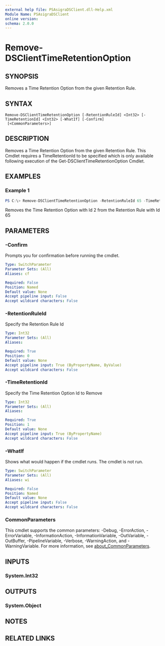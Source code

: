 ```yaml
---
external help file: PSAsigraDSClient.dll-Help.xml
Module Name: PSAsigraDSClient
online version:
schema: 2.0.0
---
```


# Remove-DSClientTimeRetentionOption

## SYNOPSIS
Removes a Time Retention Option from the given Retention Rule.

## SYNTAX

```
Remove-DSClientTimeRetentionOption [-RetentionRuleId] <Int32> [-TimeRetentionId] <Int32> [-WhatIf] [-Confirm]
 [<CommonParameters>]
```

## DESCRIPTION
Removes a Time Retention Option from the given Retention Rule.
This Cmdlet requires a TimeRetentionId to be specified which is only available following execution of the Get-DSClientTimeRetentionOption Cmdlet.

## EXAMPLES

### Example 1
```powershell
PS C:\> Remove-DSClientTimeRetentionOption -RetentionRuleId 65 -TimeRetentionId 2
```

Removes the Time Retention Option with Id 2 from the Retention Rule with Id 65

## PARAMETERS

### -Confirm
Prompts you for confirmation before running the cmdlet.

```yaml
Type: SwitchParameter
Parameter Sets: (All)
Aliases: cf

Required: False
Position: Named
Default value: None
Accept pipeline input: False
Accept wildcard characters: False
```

### -RetentionRuleId
Specify the Retention Rule Id

```yaml
Type: Int32
Parameter Sets: (All)
Aliases:

Required: True
Position: 0
Default value: None
Accept pipeline input: True (ByPropertyName, ByValue)
Accept wildcard characters: False
```

### -TimeRetentionId
Specify the Time Retention Option Id to Remove

```yaml
Type: Int32
Parameter Sets: (All)
Aliases:

Required: True
Position: 1
Default value: None
Accept pipeline input: True (ByPropertyName)
Accept wildcard characters: False
```

### -WhatIf
Shows what would happen if the cmdlet runs.
The cmdlet is not run.

```yaml
Type: SwitchParameter
Parameter Sets: (All)
Aliases: wi

Required: False
Position: Named
Default value: None
Accept pipeline input: False
Accept wildcard characters: False
```

### CommonParameters
This cmdlet supports the common parameters: -Debug, -ErrorAction, -ErrorVariable, -InformationAction, -InformationVariable, -OutVariable, -OutBuffer, -PipelineVariable, -Verbose, -WarningAction, and -WarningVariable. For more information, see [about_CommonParameters](http://go.microsoft.com/fwlink/?LinkID=113216).

## INPUTS

### System.Int32

## OUTPUTS

### System.Object
## NOTES

## RELATED LINKS
